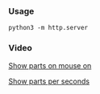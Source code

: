 ### Usage
`python3 -m http.server`

### Video
[Show parts on mouse on](https://user-images.githubusercontent.com/17183234/218263238-ac16f43f-55e4-4d85-8c95-657908af7dd2.webm)

[Show parts per seconds](https://user-images.githubusercontent.com/17183234/218257113-ce002d0b-29d0-4c1c-badd-8bfbd5c7742d.webm)
